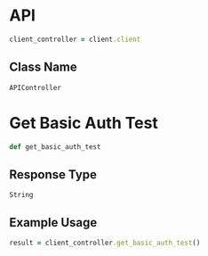 # API

```ruby
client_controller = client.client
```

## Class Name

`APIController`


# Get Basic Auth Test

```ruby
def get_basic_auth_test
```

## Response Type

`String`

## Example Usage

```ruby
result = client_controller.get_basic_auth_test()
```

